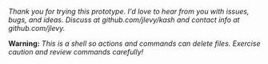 *Thank you for trying this prototype.
I'd love to hear from you with issues, bugs, and ideas.
Discuss at github.com/jlevy/kash and contact info at github.com/jlevy.*

**Warning:** *This is a shell so actions and commands can delete files.
Exercise caution and review commands carefully!*
